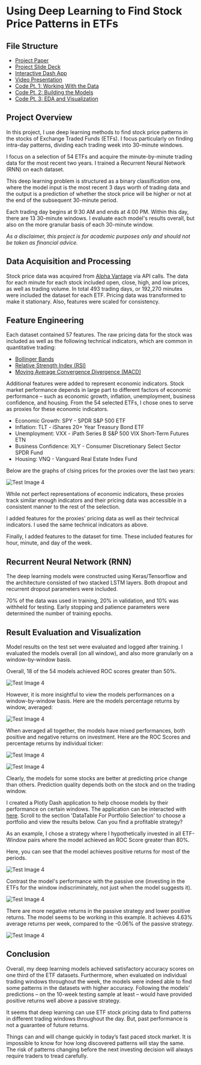 # Using Deep Learning to Find Stock Price Patterns in ETFs

## File Structure
- [Project Paper](https://github.com/chpr1410/MSDS696-Practicum/blob/main/Project%20Paper.pdf)
- [Project Slide Deck](https://github.com/chpr1410/MSDS696-Practicum/blob/main/Project%20Deck.pptx)
- [Interactive Dash App](http://chpr1410.pythonanywhere.com/)
- [Video Presentation](https://www.youtube.com/watch?v=vN2vqtyfdkA)
- [Code Pt. 1: Working With the Data](https://github.com/chpr1410/MSDS696-Practicum/blob/main/1.%20Data%20Download%2C%20Cleaning%2C%20Feature%20Engineering%2C%20Processing.ipynb)
- [Code Pt. 2: Building the Models](https://github.com/chpr1410/MSDS696-Practicum/blob/main/2.%20Data%20Generator%20and%20Model%20Training.ipynb)
- [Code Pt. 3: EDA and Visualization](https://github.com/chpr1410/MSDS696-Practicum/blob/main/3.%20Exploratory%20Data%20Analysis%20and%20Visualizing%20Some%20Results.ipynb)

## Project Overview

In this project, I use deep learning methods to find stock price patterns in the stocks of Exchange Traded Funds (ETFs).  I focus particularly on finding intra-day patterns, dividing each trading week into 30-minute windows.

I focus on a selection of 54 ETFs and acquire the minute-by-minute trading data for the most recent two years.  I trained a Recurrent Neural Network (RNN) on each dataset.  

This deep learning problem is structured as a binary classification one, where the model input is the most recent 3 days worth of trading data and the output is a prediction of whether the stock price will be higher or not at the end of the subsequent 30-minute period. 

Each trading day begins at 9:30 AM and ends at 4:00 PM.  Within this day, there are 13 30-minute windows.  I evaluate each model's results overall, but also on the more granular basis of each 30-minute window.

*As a disclaimer, this project is for academic purposes only and should not be taken as financial advice.*

## Data Acquisition and Processing

Stock price data was acquired from [Alpha Vantage](https://www.alphavantage.co/) via API calls.  The data for each minute for each stock included open, close, high, and low prices, as well as trading volume.  In total 493 trading days, or 192,270 minutes were included the dataset for each ETF.  Pricing data was transformed to make it stationary. Also, features were scaled for consistency.

## Feature Engineering

Each dataset contained 57 features.  The raw pricing data for the stock was included as well as the following technical indicators, which are common in quantitative trading:

- [Bollinger Bands](https://www.investopedia.com/terms/b/bollingerbands.asp)
- [Relative Strength Index (RSI)](https://www.investopedia.com/terms/r/rsi.asp)
- [Moving Average Convergence Divergence (MACD)](https://www.investopedia.com/terms/m/macd.asp) 

Additional features were added to represent economic indicators.  Stock market performance depends in large part to different factors of economic performance – such as economic growth, inflation, unemployment, business confidence, and housing.  From the 54 selected ETFs, I chose ones to serve as proxies for these economic indicators.   
- Economic Growth: SPY - SPDR S&P 500 ETF
- Inflation: TLT - iShares 20+ Year Treasury Bond ETF
- Unemployment: VXX - iPath Series B S&P 500 VIX Short-Term Futures ETN
- Business Confidence: XLY - Consumer Discretionary Select Sector SPDR Fund
- Housing: VNQ - Vanguard Real Estate Index Fund

Below are the graphs of clsing prices for the proxies over the last two years: 

![Test Image 4](https://github.com/chpr1410/MSDS696-Practicum/blob/main/App/Static/Images/proxy_pricing.jpg)

While not perfect representations of economic indicators, these proxies track similar enough indicators and their pricing data was accessible in a consistent manner to the rest of the selection. 

I added features for the proxies' pricing data as well as their technical indicators.  I used the same technical indicators as above. 

Finally, I added features to the dataset for time.  These included features for  hour, minute, and day of the week.  

## Recurrent Neural Network (RNN)

The deep learning models were constructed using Keras/Tensorflow and the architecture consisted of two stacked LSTM layers.  Both dropout and recurrent dropout parameters were included.  

70% of the data was used in training, 20% in validation, and 10% was withheld for testing. Early stopping and patience parameters were determined the number of training epochs. 

## Result Evaluation and Visualization 

Model results on the test set were evaluated and logged after training.  I evaluated the models overall (on all window), and also more granularly on a window-by-window basis.

Overall, 18 of the 54 models achieved ROC scores greater than 50%.

![Test Image 4](https://github.com/chpr1410/MSDS696-Practicum/blob/main/App/Static/Images/roc_scores_by_ticker.jpg)

However, it is more insightful to view the models performances on a window-by-window basis.  Here are the models percentage returns by window, averaged:

![Test Image 4](https://github.com/chpr1410/MSDS696-Practicum/blob/main/App/Static/Images/all_stocks_return_by_window.jpg)

When averaged all together, the models have mixed performances, both positive and negative returns on investment.  Here are the ROC Scores and percentage returns by individual ticker:

![Test Image 4](https://github.com/chpr1410/MSDS696-Practicum/blob/main/App/Static/Images/roc_scores_by_ticker_by_Window.jpg)

![Test Image 4](https://github.com/chpr1410/MSDS696-Practicum/blob/main/App/Static/Images/model_return_by_window_by_ticker.jpg)

Clearly, the models for some stocks are better at predicting price change than others.  Prediction quality depends both on the stock and on the trading window.

I created a Plotly Dash application to help choose models by their performance on certain windows.  The application can be interacted with [here](http://chpr1410.pythonanywhere.com/).  Scroll to the section 'DataTable For Portfolio Selection' to choose a portfolio and view the results below.  Can you find a profitable strategy?

As an example, I chose a strategy where I hypothetically invested in all ETF-Window pairs where the model achieved an ROC Score greater than 80%.  

Here, you can see that the model achieves positive returns for most of the periods. 

![Test Image 4](https://github.com/chpr1410/MSDS696-Practicum/blob/main/App/Static/Images/80_percent_portfolio_returns.jpg)

Contrast the model's performance with the passive one (investing in the ETFs for  the window indiscriminately, not just when the  model suggests it).

![Test Image 4](https://github.com/chpr1410/MSDS696-Practicum/blob/main/App/Static/Images/80_percent_portfolio_passive.jpg)

There are more negative returns in the passive strategy and lower positive returns.  The model seems to be working in this example.  It achieves 4.63% average returns per week, compared to the -0.06% of the passive strategy.

![Test Image 4](https://github.com/chpr1410/MSDS696-Practicum/blob/main/App/Static/Images/80_percent_portfolio_summary.jpg)

## Conclusion

Overall, my deep learning models achieved satisfactory accuracy scores on one third of the ETF datasets.  Furthermore, when evaluated on individual trading windows throughout the week, the models were indeed able to find some patterns in the datasets with higher accuracy.  Following the models’ predictions – on the 10-week testing sample at least – would have provided positive returns well above a passive strategy.  

It seems that deep learning can use ETF stock pricing data to find patterns in different trading windows throughout the day.  But, past performance is not a guarantee of future returns.  

Things can and will change quickly in today’s fast paced stock market.  It is impossible to know for how long discovered patterns will stay the same.  The risk of patterns changing before the next investing decision will always require traders to tread carefully.
